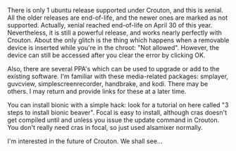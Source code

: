 There is only 1 ubuntu release supported under Crouton, and this is xenial. All the older releases are end-of-life, and the newer ones are marked as not supported. Actually, xenial reached end-of-life on April 30 of this year. Nevertheless, it is still a powerful release, and works nearly perfectly with Crouton. About the only glitch is the thing which happens when a removable device is inserted while you're in the chroot: "Not allowed". However, the device can still be accessed after you clear the error by clicking OK.

Also, there are several PPA's which can be used to upgrade or add to the existing software. I'm familiar with these media-related packages: smplayer, guvcview, simplescreenrecorder, handbrake, and kodi. There may be others. I may return and provide links for these at a later time.

You can install bionic with a simple hack: look for a tutorial on here called "3 steps to install bionic beaver". Focal is easy to install, although cras doesn't get compiled until and unless you issue the update command in Crouton. You don't really need cras in focal, so just used alsamixer normally.

I'm interested in the future of Crouton. We shall see...